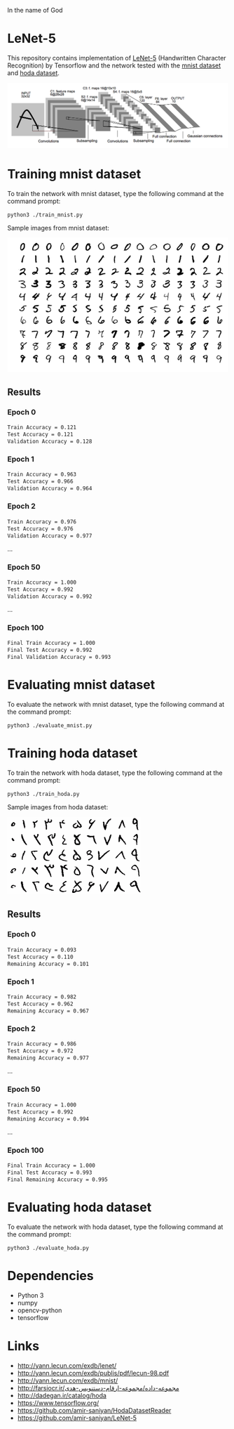 In the name of God

# LeNet-5
This repository contains implementation of [LeNet-5](http://yann.lecun.com/exdb/publis/pdf/lecun-98.pdf) (Handwritten
Character Recognition) by Tensorflow and the network tested with the [mnist dataset](http://yann.lecun.com/exdb/mnist/)
and [hoda dataset](http://farsiocr.ir/مجموعه-داده/مجموعه-ارقام-دستنویس-هدی).

![LeNet-5 Architecture](lenet.png)

# Training mnist dataset
To train the network with mnist dataset, type the following command at the command prompt:
```
python3 ./train_mnist.py
```

Sample images from mnist dataset:

![mnist sample](mnist_sample.png)

## Results

### Epoch 0
```
Train Accuracy = 0.121
Test Accuracy = 0.121
Validation Accuracy = 0.128
```

### Epoch 1
```
Train Accuracy = 0.963
Test Accuracy = 0.966
Validation Accuracy = 0.964
```

### Epoch 2
```
Train Accuracy = 0.976
Test Accuracy = 0.976
Validation Accuracy = 0.977
```

...

### Epoch 50
```
Train Accuracy = 1.000
Test Accuracy = 0.992
Validation Accuracy = 0.992
```

...

### Epoch 100
```
Final Train Accuracy = 1.000
Final Test Accuracy = 0.992
Final Validation Accuracy = 0.993
```

# Evaluating mnist dataset
To evaluate the network with mnist dataset, type the following command at the command prompt:
```
python3 ./evaluate_mnist.py
```

# Training hoda dataset
To train the network with hoda dataset, type the following command at the command prompt:
```
python3 ./train_hoda.py
```

Sample images from hoda dataset:

![hoda sample](hoda_sample.png)

## Results

### Epoch 0
```
Train Accuracy = 0.093
Test Accuracy = 0.110
Remaining Accuracy = 0.101
```

### Epoch 1
```
Train Accuracy = 0.982
Test Accuracy = 0.962
Remaining Accuracy = 0.967
```

### Epoch 2
```
Train Accuracy = 0.986
Test Accuracy = 0.972
Remaining Accuracy = 0.977
```

...

### Epoch 50
```
Train Accuracy = 1.000
Test Accuracy = 0.992
Remaining Accuracy = 0.994
```

...

### Epoch 100
```
Final Train Accuracy = 1.000
Final Test Accuracy = 0.993
Final Remaining Accuracy = 0.995
```

# Evaluating hoda dataset
To evaluate the network with hoda dataset, type the following command at the command prompt:
```
python3 ./evaluate_hoda.py
```

# Dependencies
* Python 3
* numpy
* opencv-python
* tensorflow

# Links
* http://yann.lecun.com/exdb/lenet/
* http://yann.lecun.com/exdb/publis/pdf/lecun-98.pdf
* http://yann.lecun.com/exdb/mnist/
* http://farsiocr.ir/مجموعه-داده/مجموعه-ارقام-دستنویس-هدی
* http://dadegan.ir/catalog/hoda
* https://www.tensorflow.org/
* https://github.com/amir-saniyan/HodaDatasetReader
* https://github.com/amir-saniyan/LeNet-5
